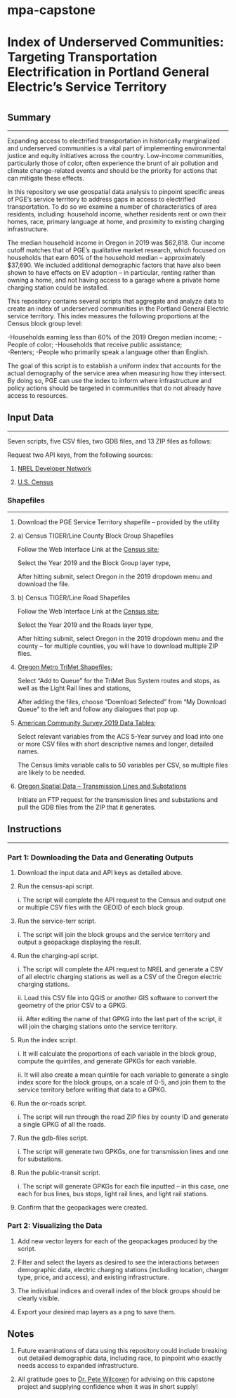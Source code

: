 # mpa-capstone
 
# Index of Underserved Communities: Targeting Transportation Electrification in Portland General Electric’s Service Territory

# 

## Summary
------
Expanding access to electrified transportation in historically marginalized and underserved communities is a vital part of implementing environmental justice and equity initiatives across the country. Low-income communities, particularly those of color, often experience the brunt of air pollution and climate change-related events and should be the priority for actions that can mitigate these effects. 

In this repository we use geospatial data analysis to pinpoint specific areas of PGE’s service territory to address gaps in access to electrified transportation. To do so we examine a number of characteristics of area residents, including: household income, whether residents rent or own their homes, race, primary language at home, and proximity to existing charging infrastructure. 

The median household income in Oregon in 2019 was $62,818. Our income cutoff matches that of PGE’s qualitative market research, which focused on households that earn 60% of the household median – approximately  $37,690. We included additional demographic factors that have also been shown to have effects on EV adoption – in particular, renting rather than owning a home, and not having access to a garage where a private home charging station could be installed.  

This repository contains several scripts that aggregate and analyze data to create an index of underserved communities in the Portland General Electric service territory. This index measures the following proportions at the Census block group level: 

-Households earning less than 60% of the 2019 Oregon median income; 
-People of color; 
-Households that receive public assistance;  
-Renters; 
-People who primarily speak a language other than English.  

The goal of this script is to establish a uniform index that accounts for the actual demography of the service area when measuring how they intersect. By doing so, PGE can use the index to inform where infrastructure and policy actions should be targeted in communities that do not already have access to resources.  

## Input Data 
------
Seven scripts, five CSV files, two GDB files, and 13 ZIP files as follows:

Request two API keys, from the following sources:
1. [NREL Developer Network](https://developer.nrel.gov/signup/)

2. [U.S. Census]( https://api.census.gov/data/key_signup.html)

### Shapefiles
------
1. Download the PGE Service Territory shapefile – provided by the utility

2. a) Census TIGER/Line County Block Group Shapefiles
    
    Follow the Web Interface Link at the [Census site](https://www.census.gov/geographies/mapping-files/time-series/geo/tiger-line-file.html);
    
    Select the Year 2019 and the Block Group layer type,
    
    After hitting submit, select Oregon in the 2019 dropdown menu and download the file.

2. b) Census TIGER/Line Road Shapefiles

    Follow the Web Interface Link at the [Census site](https://www.census.gov/geographies/mapping-files/time-series/geo/tiger-line-file.html);

    Select the Year 2019 and the Roads layer type, 

    After hitting submit, select Oregon in the 2019 dropdown menu and the county – for multiple counties, you will have to download multiple ZIP files.    

3. [Oregon Metro TriMet Shapefiles]( http://rlisdiscovery.oregonmetro.gov/?resourceId=99&searchTerm=transit);

    Select “Add to Queue” for the TriMet Bus System routes and stops, as well as the Light Rail lines and stations,

    After adding the files, choose “Download Selected” from “My Download Queue” to the left and follow any dialogues that pop up. 

4. [American Community Survey 2019 Data Tables]( https://www.census.gov/data/developers/data-sets/acs-5year.html);

    Select relevant variables from the ACS 5-Year survey and load into one or more CSV files with short descriptive names and longer, detailed names. 

    The Census limits variable calls to 50 variables per CSV, so multiple files are likely to be needed. 

5. [Oregon Spatial Data – Transmission Lines and Substations]( https://spatialdata.oregonexplorer.info/geoportal/)

    Initiate an FTP request for the transmission lines and substations and pull the GDB files from the ZIP that it generates. 


## Instructions
------
### Part 1: Downloading the Data and Generating Outputs 

1. Download the input data and API keys as detailed above.

2. Run the census-api script.

    i. The script will complete the API request to the Census and output one or multiple CSV files with the GEOID of each block group. 
    
3. Run the service-terr script. 

    i. The script will join the block groups and the service territory and output a geopackage displaying the result. 

4. Run the charging-api script.  
    
    i. The script will complete the API request to NREL and generate a CSV of all electric charging stations as well as a CSV of the Oregon electric charging stations. 

    ii. Load this CSV file into QGIS or another GIS software to convert the geometry of the prior CSV to a GPKG. 

    iii. After editing the name of that GPKG into the last part of the script, it will join the charging stations onto the service territory. 

5. Run the index script. 
    
    i. It will calculate the proportions of each variable in the block group, compute the quintiles, and generate GPKGs for each variable. 

    ii. It will also create a mean quintile for each variable to generate a single index score for the block groups, on a scale of 0-5, and join them to the service territory before writing that data to a GPKG. 

6. Run the or-roads script. 

    i. The script will run through the road ZIP files by county ID and generate a single GPKG of all the roads. 

7. Run the gdb-files script. 

    i. The script will generate two GPKGs, one for transmission lines and one for substations. 

8. Run the public-transit script. 

    i. The script will generate GPKGs for each file inputted – in this case, one each for bus lines, bus stops, light rail lines, and light rail stations. 

3. Confirm that the geopackages were created. 

### Part 2: Visualizing the Data 

1. Add new vector layers for each of the geopackages produced by the script. 

2. Filter and select the layers as desired to see the interactions between demographic data, electric charging stations (including location, charger type, price, and access), and existing infrastructure. 

3. The individual indices and overall index of the block groups should be clearly visible. 

4. Export your desired map layers as a png to save them. 

## Notes

1. Future examinations of data using this repository could include breaking out detailed demographic data, including race, to pinpoint who exactly needs access to expanded infrastructure. 

3. All gratitude goes to [Dr. Pete Wilcoxen](https://www.maxwell.syr.edu/wilcoxen/) for advising on this capstone project and supplying confidence when it was in short supply!

